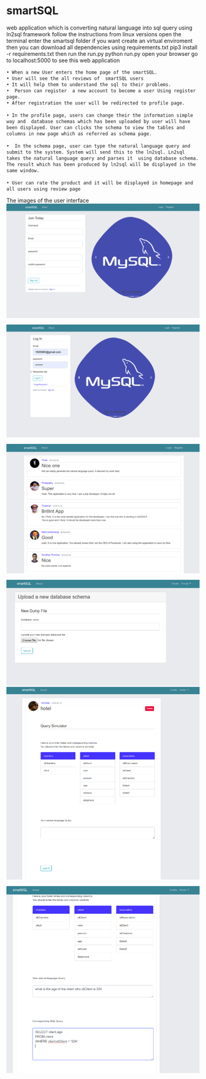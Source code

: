 # smartSQL
web application which is converting natural language into sql query using ln2sql framework
follow the instructions
from linux versions
open the terminal
enter the smartsql folder
if you want create an virtual enviroment then you can download all dependencies using requirements.txt
pip3 install -r requirements.txt
then run the run.py
python run.py
open your browser go to localhost:5000 to see this web application

    • When a new User enters the home page of the smartSQL.
    • User will see the all reviews of  smartSQL users 
    • It will help them to understand the sql to their problems.
    •  Person can register  a new account to become a user Using register page. 
    • After registration the user will be redirected to profile page. 

    • In the profile page, users can change their the information simple way and  database schemas which has been uploaded by user will have been displayed. User can clicks the schema to view the tables and columns in new page which as referred as schema page.

    •  In the schema page, user can type the natural language query and submit to the system. System will send this to the ln2sql. Ln2sql takes the natural language query and parses it  using database schema. The result which has been produced by ln2sql will be displayed in the same window. 

    • User can rate the product and it will be displayed in homepage and all users using review page
			
The images of the user interface
![Sign Up page of the smartSQL](https://github.com/cvaram96/smartSQL/blob/master/Resource%20Folder/UserInterfaces/Signup%20page.png)

![Login Up page of the smartSQL](https://github.com/cvaram96/smartSQL/blob/master/Resource%20Folder/UserInterfaces/LoginPage.png)

![Home page of the smartSQL](https://github.com/cvaram96/smartSQL/blob/master/Resource%20Folder/UserInterfaces/HomePage.png)

![New schema added to the page](https://github.com/cvaram96/smartSQL/blob/master/Resource%20Folder/UserInterfaces/upload%20new%20schema%20page.png)
![Added Database query holder page](https://github.com/cvaram96/smartSQL/blob/master/Resource%20Folder/UserInterfaces/database%20page.png)


![Query added database page](https://github.com/cvaram96/smartSQL/blob/master/Resource%20Folder/UserInterfaces/retrive%20query%20page.png)
